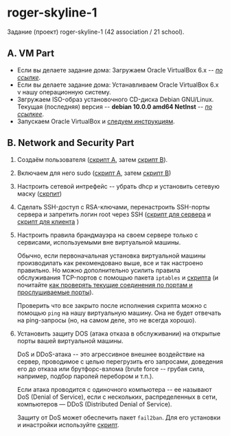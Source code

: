 # roger-skyline-1 #

Задание (проект) roger-skyline-1 (42 association / 21 school).

## A. VM Part ##

* Если вы делаете задание дома: Загружаем Oracle VirtualBox 6.x -- *[по ссылке](https://www.virtualbox.org/wiki/Downloads)*.
* Если вы делаете задание дома: Устанавливаем Oracle VirtualBox 6.x v нашу операционную систему.
* Звгружаем ISO-образ установочного CD-диска Debian GNU/Linux. Текущая (последняя) версия -- **debian 10.0.0  amd64 NetInst** -- *[по ссылкеe](https://cdimage.debian.org/debian-cd/current/amd64/iso-cd/)*.
* Запускаем Oracle VirtualBox и [следуем инструкциям](00-VM/README.md). 

## B. Network and Security Part

1. Создаём пользователя ([скрипт A](01-network-and-security/01a-add-user.sh), затем [скрипт B](01-network-and-security/01b-add-user.sh)).
2. Включаем для него sudo ([скрипт A](01-network-and-security/02a-sudo.sh), затем [скрипт B](01-network-and-security/02b-sudo.sh))
3. Настроить сетевой интрефейс -- убрать dhcp и установить сетевую маску ([скрпит](01-network-and-security/03-make-DHCP-of_and-set-mask.sh))
4. Сделать   SSH-доступ с RSA-ключами, перенастроить SSH-порты сервера и запретить логин root через SSH ([скрипт для сервера](01-network-and-security/04a-set-SSH-port-and-lock-root-login.sh) и [скрипт для клиента](01-network-and-security/04b-set-SSH-RSA-security-keys.sh) )
5. Настроить правила брандмауэра на своем сервере только с сервисами, используемыми вне виртуальной машины. 

   Обычно, если первоначальная установка виртуальной машины производилать как рекомендовано выше, все и так настроено правильно. Но можно дополнительно усилить правила обслуживания TCP-портов с помощью пакета `iptables` и [скрипта](01-network-and-security/05-rules-of-firewall.sh) (и почитайте [как проверять текущие соединения по портам и прослушиваемые порты](01-network-and-security/05-rules-of-firewall.md)).
   
   Проверить что все закрыто после исполнения скрипта можно с помощью `ping` на нашу виртуальную машину. Она не будет отвечать на ping-запросы (но, на самом деле, это не всегда хорошо).
   
6. Установить защиту DOS (атака отказа в обслуживании) на открытые порты вашей виртуальной машины.

   DoS и DDoS-атака -- это агрессивное внешнее воздействие на сервер, проводимое с целью перегрузить его запросами, доведения его до отказа или брутфорс-взлома (brute force -- грубая сила, например, подбор паролей перебором и т.п.).

   Если атака проводится с одиночного компьютера -- ее называют DoS (Denial of Service), если с нескольких, распределенных в сети, компьютеров — DDoS (Distributed Denial of Service).

   Защиту от DoS может обеспечить пакет `fail2ban`. Для его установки и инастройки используйте [скрипт](01-network-and-security/06-DOS-protection.sh).   